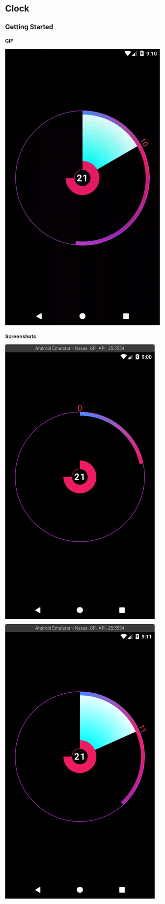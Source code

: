 # Clock



## Getting Started

### GIF
![GIF](GIF.gif)

### Screenshots
![Screenshot](Screenshot1.png)


![Screenshot](Screenshot2.png)
